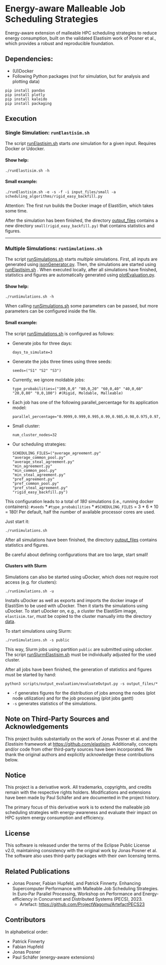 # Energy-aware Malleable Job Scheduling Strategies

Energy-aware extension of malleable HPC scheduling strategies to reduce energy consumption, built on the validated Elastisim work of Posner et al., which provides a robust and reproducible foundation.

## Dependencies:
- (U)Docker
- Following Python packages (not for simulation, but for analysis and plotting data)
```
pip install pandas
pip install plotly
pip install kaleido
pip install packaging
```

## Execution

### Single Simulation: `runElastisim.sh`

The script [runElastisim.sh](runElastisim.sh) starts *one* simulation for a given input. Requires Docker or Udocker.

#### Show help:
```
./runElastisim.sh -h
```

#### Small example:
```
./runElastisim.sh -e -s -f -i input_files/small -a scheduling_algorithms/rigid_easy_backfill.py
```
Attention: The first run builds the Docker image of ElastiSim, which takes some time.

After the simulation has been finished, the directory [output_files](output_files) contains a new directory `small(rigid_easy_backfill.py)` that contains statistics and figures.

---

### Multiple Simulations: `runSimulations.sh`

The script [runSimulations.sh](runSimulations.sh) starts *multiple* simulations. First, all inputs are generated using [jsonGenerator.py](scripts/input_generation/jsonGenerator.py). Then, the simulations are started using [runElastisim.sh](runElastisim.sh) . When executed locally, after all simulations have finished, statistics and figures are automatically generated using [plotEvaluation.py](scripts/output_evaluation/plotEvaluation.py).

#### Show help:
```
./runSimulations.sh -h
```

When calling [runSimulations.sh](runSimulations.sh) some parameters can be passed, but more parameters can be configured inside the file.

#### Small example:
The script [runSimulations.sh](runSimulations.sh) is configured as follows:
- Generate jobs for three days:
  ```
  days_to_simulate=3
  ```
- Generate the jobs three times using three seeds:
  ```
  seeds=("S1" "S2" "S3")
  ```
- Currently, we ignore moldable jobs:
  ```
  type_probabilities=("100,0,0" "80,0,20" "60,0,40" "40,0,60" "20,0,80" "0,0,100") #(Rigid, Moldable, Malleable)
  ```
- Each job has one of the following parallel_percentage for its application model:
  ```
  parallel_percentage="0.9999,0.999,0.995,0.99,0.985,0.98,0.975,0.97,0.965,0.96,0.955,0.95"
  ```
- Small cluster:
  ```
  num_cluster_nodes=32
  ```
- Our scheduling strategies:
  ```
  SCHEDULING_FILES=("average_agreement.py"
  "average_common_pool.py"
  "average_steal_agreement.py"
  "min_agreement.py"
  "min_common_pool.py"
  "min_steal_agreement.py"
  "pref_agreement.py"
  "pref_common_pool.py"
  "pref_steal_agreement.py"
  "rigid_easy_backfill.py")
  ```

This configuration leads to a total of *180* simulations (i.e., running docker containers): `#seeds` * `#type_probabilities` * `#SCHEDULING_FILES` = 3 * 6 * 10 = 180! Per default, half the number of available processor cores are used.

Just start it:

```
./runSimulations.sh
```

After all simulations have been finished, the directory [output_files](output_files) contains statistics and figures.

Be careful about defining configurations that are too large, start small!

#### Clusters with Slurm

Simulations can also be started using uDocker, which does not require root access (e.g. for clusters):

```
./runSimulations.sh -u
```

Installs uDocker as well as exports and imports the docker image of ElastiSim to be used with uDocker. Then it starts the simulations using uDocker. To start uDocker on, e.g., a cluster the ElastiSim image, `elastisim.tar`, must be copied to the cluster manually into the directory [data](data).

To start simulations using Slurm:
```
./runSimulations.sh -s public
```
This way, Slurm jobs using partition `public` are submitted using udocker. The script [runSlurmElastisim.sh](scripts/runSlurmElastisim.sh) must be individually adjusted for the used cluster.

After all jobs have been finished, the generation of statistics and figures must be started by hand:
```
python3 scripts/output_evaluation/evaluateOutput.py -s output_files/*
```
- `-f` generates figures for the distribution of jobs among the nodes (plot node utilization) and for the job processing (plot jobs gantt)
- `-s` generates statistics of the simulations.


## Note on Third-Party Sources and Acknowledgements

This project builds substantially on the work of Jonas Posner et al. and the *Elastisim* framework at https://github.com/elastisim. Additionally, concepts and/or code from other third-party sources have been incorporated. We thank the original authors and explicitly acknowledge these contributions below.

## Notice

This project is a derivative work. All trademarks, copyrights, and credits remain with the respective rights holders. Modifications and extensions have been made by Paul Schäfer and are documented in the project history.

The primary focus of this derivative work is to extend the malleable job scheduling strategies with energy-awareness and evaluate their impact on HPC system energy consumption and efficiency.

## License

This software is released under the terms of the Eclipse Public License v2.0, maintaining consistency with the original work by Jonas Posner et al. The software also uses third-party packages with their own licensing terms.

## Related Publications
- Jonas Posner, Fabian Hupfeld, and Patrick Finnerty. Enhancing Supercomputer Performance with Malleable Job Scheduling Strategies. In Euro‐Par Parallel Processing, Workshop on Performance and Energy-efficiency in Concurrent and Distributed Systems (PECS), 2023.
  - Artefact: https://github.com/ProjectWagomu/ArtefactPECS23

## Contributors

In alphabetical order:

- Patrick Finnerty
- Fabian Hupfeld
- Jonas Posner
- Paul Schäfer (energy-aware extensions)

